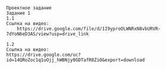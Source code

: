 	Проектное задание
	Задание 1
	1.1
	Ссылка на видео:
        https://drive.google.com/file/d/1I9yproOLWNRxN8vbURVR-7dYoN6eD3AS/view?usp=drive_link

 	1.2
  	Ссылка на видео:
   	https://drive.google.com/uc?id=14QRoZoc1q1uOjj_hWBNjy8GDTafR8ZiO&export=download

